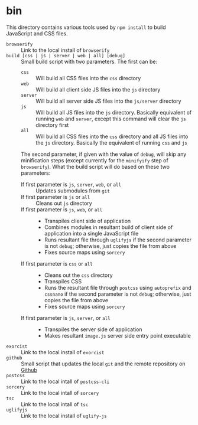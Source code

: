 # bin
This directory contains various tools used by `npm install` to build JavaScript and CSS files.

<dl>
	<dt><code>browserify</code></dt>
	<dd>Link to the local install of <code>browserify</code></dd>
	<dt><code>build [css | js | server | web | all] [debug]</code></dt>
	<dd>
		Small build script with two parameters.  The first can be:
		<dl>
			<dt><code>css</code></dt>
			<dd>Will build all CSS files into the <code>css</code> directory</dd>
			<dt><code>web</code></dt>
			<dd>Will build all client side JS files into the <code>js</code> directory</dd>
			<dt><code>server</code></dt>
			<dd>Will build all server side JS files into the <code>js/server</code> directory</dd>
			<dt><code>js</code></dt>
			<dd>Will build all JS files into the <code>js</code> directory.  Basically equivalent of running <code>web</code> and <code>server</code>, except this command will clear the <code>js</code> directory first</dd>
			<dt><code>all</code></dt>
			<dd>Will build all CSS files into the <code>css</code> directory and all JS files into the <code>js</code> directory.  Basically the equivalent of running <code>css</code> and <code>js</code></dd>
		</dl>
		The second parameter, if given with the value of <code>debug</code>, will skip any minification steps (except currently for the <code>minifyify</code> step of <code>browserify</code>).  What the build script will do based on these two parameters:
		<dl>
			<dt>If first parameter is <code>js</code>, <code>server</code>, <code>web</code>, or <code>all</code></dt>
			<dd>Updates submodules from <code>git</code></dd>
			<dt>If first parameter is <code>js</code> or <code>all</code></dt>
			<dd>Cleans out <code>js</code> directory</dd>
			<dt>If first parameter is <code>js</code>, <code>web</code>, or <code>all</code></dt>
			<dd>
				<ul>
					<li>Transpiles client side of application</li>
					<li>Combines modules in resultant build of client side of application into a single JavaScript file</li>
					<li>Runs resultant file through <code>uglifyjs</code> if the second parameter is not <code>debug</code>; otherwise, just copies the file from above</li>
					<li>Fixes source maps using <code>sorcery</code></li>
				</ul>
			</dd>
			<dt>If first parameter is <code>css</code> or <code>all</code></dt>
			<dd>
				<ul>
					<li>Cleans out the <code>css</code> directory</li>
					<li>Transpiles CSS</li>
					<li>Runs the resultant file through <code>postcss</code> using <code>autoprefix</code> and <code>cssnano</code> if the second parameter is not <code>debug</code>; otherwise, just copies the file from above</li>
					<li>Fixes source maps using <code>sorcery</code></li>
				</ul>
			</dd>
			<dt>If first parameter is <code>js</code>, <code>server</code>, or <code>all</code></dt>
			<dd>
				<ul>
					<li>Transpiles the server side of application</li>
					<li>Makes resultant <code>image.js</code> server side entry point executable</li>
				</ul>
			</dd>
		</dl>
	</dd>
	<dt><code>exorcist</code></dt>
	<dd>Link to the local install of <code>exorcist</code></dd>
	<dt><code>github</code></dt>
	<dd>Small script that updates the local <code>git</code> and the remote repository on <a href="https://github.com/CorpulentBrony/worst.horse">Github</a></dd>
	<dt><code>postcss</code></dt>
	<dd>Link to the local intall of <code>postcss-cli</code></dd>
	<dt><code>sorcery</code></dt>
	<dd>Link to the local intall of <code>sorcery</code></dd>
	<dt><code>tsc</code></dt>
	<dd>Link to the local intall of <code>tsc</code></dd>
	<dt><code>uglifyjs</code></dt>
	<dd>Link to the local install of <code>uglify-js</code></dd>
</dl>